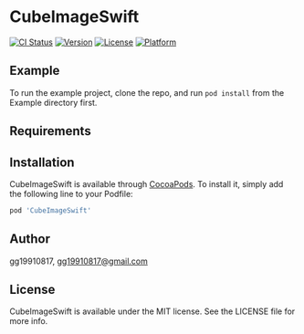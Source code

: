 # CubeImageSwift

[![CI Status](https://img.shields.io/travis/gg19910817/CubeImageSwift.svg?style=flat)](https://travis-ci.org/gg19910817/CubeImageSwift)
[![Version](https://img.shields.io/cocoapods/v/CubeImageSwift.svg?style=flat)](https://cocoapods.org/pods/CubeImageSwift)
[![License](https://img.shields.io/cocoapods/l/CubeImageSwift.svg?style=flat)](https://cocoapods.org/pods/CubeImageSwift)
[![Platform](https://img.shields.io/cocoapods/p/CubeImageSwift.svg?style=flat)](https://cocoapods.org/pods/CubeImageSwift)

## Example

To run the example project, clone the repo, and run `pod install` from the Example directory first.

## Requirements

## Installation

CubeImageSwift is available through [CocoaPods](https://cocoapods.org). To install
it, simply add the following line to your Podfile:

```ruby
pod 'CubeImageSwift'
```

## Author

gg19910817, gg19910817@gmail.com

## License

CubeImageSwift is available under the MIT license. See the LICENSE file for more info.
